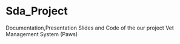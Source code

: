 # Sda_Project

Documentation,Presentation Slides and Code of the our project Vet Management System (Paws)
